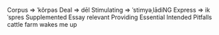 Corpus => ˈkôrpəs
Deal => dēl
Stimulating => ˈstimyəˌlādiNG
Express => ikˈspres
Supplemented
Essay
relevant
Providing
Essential
Intended
Pitfalls
cattle farm
wakes me up
<br>

